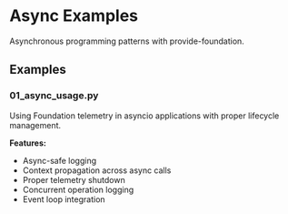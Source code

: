 # Async Examples

Asynchronous programming patterns with provide-foundation.

## Examples

### 01_async_usage.py
Using Foundation telemetry in asyncio applications with proper lifecycle management.

**Features:**
- Async-safe logging
- Context propagation across async calls
- Proper telemetry shutdown
- Concurrent operation logging
- Event loop integration